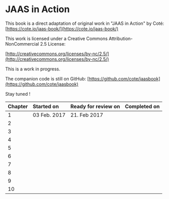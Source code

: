 # JAAS in Action

This book is a direct adaptation of original work in "JAAS in Action" by Coté: [https://cote.io/jaas-book/](https://cote.io/jaas-book/)

This work is licensed under a Creative Commons Attribution-NonCommercial 2.5 License:

[http://creativecommons.org/licenses/by-nc/2.5/](http://creativecommons.org/licenses/by-nc/2.5/)

This is a work in progress.

The companion code is still on GitHub: [https://github.com/cote/jaasbook](https://github.com/cote/jaasbook)

Stay tuned !

| Chapter | Started on | Ready for review on | Completed on |
| :--- | :--- | :--- | :--- |
| 1 | 03 Feb. 2017 | 21. Feb 2017 |  |
| 2 |  |  |  |
| 3 |  |  |  |
| 4 |  |  |  |
| 5 |  |  |  |
| 6 |  |  |  |
| 7 |  |  |  |
| 8 |  |  |  |
| 9 |  |  |  |
| 10 |  |  |  |



